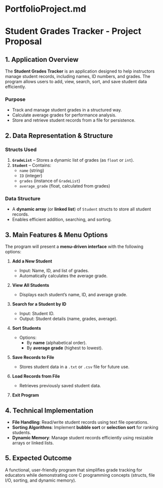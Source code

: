 # PortfolioProject.md
# Student Grades Tracker - Project Proposal  

## **1. Application Overview**  
The **Student Grades Tracker** is an application designed to help instructors manage student records, including names, ID numbers, and grades. The program allows users to add, view, search, sort, and save student data efficiently.  

### **Purpose**  
- Track and manage student grades in a structured way.  
- Calculate average grades for performance analysis.  
- Store and retrieve student records from a file for persistence.  

## **2. Data Representation & Structure**  

### **Structs Used**  
1. **`GradeList`** – Stores a dynamic list of grades (as `float` or `int`).  
2. **`Student`** – Contains:  
   - `name` (string)  
   - `ID` (integer)  
   - `grades` (instance of `GradeList`)  
   - `average_grade` (float, calculated from grades)  

### **Data Structure**  
- A **dynamic array** (or **linked list**) of `Student` structs to store all student records.  
- Enables efficient addition, searching, and sorting.  

## **3. Main Features & Menu Options**  

The program will present a **menu-driven interface** with the following options:  

1. **Add a New Student**  
   - Input: Name, ID, and list of grades.  
   - Automatically calculates the average grade.  

2. **View All Students**  
   - Displays each student’s name, ID, and average grade.  

3. **Search for a Student by ID**  
   - Input: Student ID.  
   - Output: Student details (name, grades, average).  

4. **Sort Students**  
   - Options:  
     - By **name** (alphabetical order).  
     - By **average grade** (highest to lowest).  

5. **Save Records to File**  
   - Stores student data in a `.txt` or `.csv` file for future use.  

6. **Load Records from File**  
   - Retrieves previously saved student data.  

7. **Exit Program**  

## **4. Technical Implementation**  
- **File Handling**: Read/write student records using text file operations.  
- **Sorting Algorithms**: Implement **bubble sort** or **selection sort** for ranking students.  
- **Dynamic Memory**: Manage student records efficiently using resizable arrays or linked lists.  

## **5. Expected Outcome**  
A functional, user-friendly program that simplifies grade tracking for educators while demonstrating core C programming concepts (structs, file I/O, sorting, and dynamic memory).  
